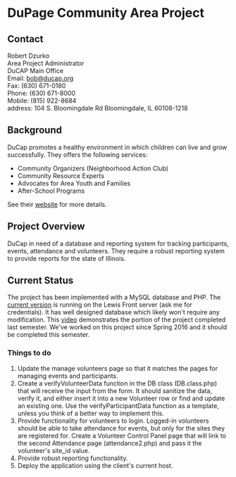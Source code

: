 # DuPage Community Area Project

## Contact
Robert Dzurko<br/>
Area Project Administrator<br/>
DuCAP Main Office<br/>
Email: bob@ducap.org<br/>
Fax: (630) 671-0180<br/>
Phone: (630) 671-8000<br/>
Mobile: (815) 922-8684<br/>
address: 104 S. Bloomingdale Rd Bloomingdale, IL 60108-1218

## Background
DuCap promotes a healthy environment in which children can live and grow successfully.  They offers the following services:
* Community Organizers (Neighborhood Action Club)
* Community Resource Experts
* Advocates for Area Youth and Families
* After-School Programs  

See their [website](http://ducap.org) for more details.

## Project Overview
DuCap in need of a database and reporting system for tracking participants, events, attendance and volunteers.  They require a robust reporting system to provide reports for the state of Illinois.

## Current Status
The project has been implemented with a MySQL database and PHP.  The [current version](https://www.cs.lewisu.edu/~howardcy/ducap/) is running on the Lewis Front server (ask me for credentials).  It has well designed database which likely won't require any modification.  This [video](https://www.dropbox.com/s/o1tufgl5sq7h1b8/DuCAP.mov?dl=0) demonstrates the portion of the project completed last semester.  We've worked on this project since Spring 2016 and it should be completed this semester.  

###  Things to do
1.  Update the manage volunteers page so that it matches the pages for managing events and participants.
1. Create a verifyVolunteerData function in the DB class (DB.class.php) that will receive the input from the form. It should sanitize the data, verify it, and either insert it into a new Volunteer row or find and update an existing one. Use the verifyParticipantData function as a template, unless you think of a better way to implement this.
1. Provide functionality for volunteers to login. Logged-in volunteers should be able to take attendance for events, but only for the sites they are registered for. Create a Volunteer Control Panel page that will link to the second Attendance page (attendance2.php) and pass it the volunteer's site_id value.
1. Provide robust reporting functionality.
1. Deploy the application using the client's current host.
